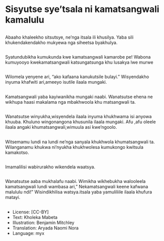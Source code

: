 # Sisyutse sye’tsala ni kamatsangwali kamalulu

##
Abaaho khaleekho sitsutsye,
ne’nga itsala ili khusilya.
Yaba sili khukendakendakho
mukyewa nga siheetsa
byakhulya.

##
Syatundubikha kumukunda kwe
kamatsangwali kamarobe pe!
Wabona kumuyooyo
kwekamatsangwali
katsungatsunga khu lusakya
lwe murwe

##
Wilomela yenyene ari, “ako
kafaana kanukutsile bulayi.”
Wisyendakho inyuma khafwiti
ari,ameeyo isutile ilaala
mungaki.

##
Kamatsangwali yaba
kayiwanikha mungaki naabi.
Wanatsutse ehena ne wikhupa
haasi makalama nga
mbakhwoola khu matsangwali
ta.

##
Wanatsutse
winyukha,wisyendela ilaala
inyuma khukhwama isi anyowa
khuuba.
Khuluno wingonangona
khusunila ilaala mungaki.
Afu ,afu oleele ilaala angaki
khumatsangwali,wimuula asi
kwe’ngoolo.

##
Witsemamu lundi na lundi
ne’nga sanyala khukhwola
khumatsangwali ta.
Wilanganamu khukwa
ni’nyukha khukhwolesa
kumukongo kwitsula
kamakotso.

##
Imamalilisi wabirurakho
wikendela waatsya.

##
Wanatsutse aaba mukhalafu
naabi.
Wimikha wikhebukha
walooleela kamatsangwali lundi
wambasa ari,”
Nekamatsangwali keene
kafwana malululu ndi!”
Wisindikhilisa watsya.itsala
yaba yamuliliile ilaala khufura
matayi.

##
* License: [CC-BY]
* Text: Kholeka Mabeta
* Illustration: Benjamin Mitchley
* Translation: Aryada Naomi Nora
* Language: myx
